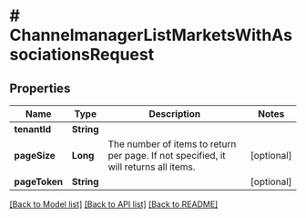 # # ChannelmanagerListMarketsWithAssociationsRequest


## Properties 


Name | Type | Description | Notes
------------ | ------------- | ------------- | -------------
**tenantId**| **String** |   |
**pageSize**| **Long** | The number of items to return per page. If not specified, it will returns all items.  | [optional]
**pageToken**| **String** |   | [optional]


[[Back to Model list]](../../README.md#models) [[Back to API list]](../../README.md#endpoints) [[Back to README]](../../README.md)

